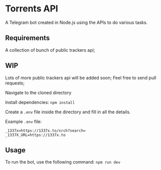 # Torrents API
A Telegram bot created in Node.js using the APIs to do various tasks.

## Requirements
A collection of bunch of public trackers api;

## WIP
Lots of more public trackers api will be added soon; Feel free to send pull requests;

Navigate to the cloned directory

Install dependencies: ``` npm install ```

Create a `.env` file inside the directory and fill in all the details.

Example `.env` file:

```
_1337x=https://1337x.to/srch?search=
_1337X_URL=https://1337x.to

```

## Usage
To run the bot, use the following command: ``` npm run dev ```